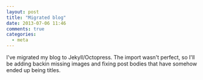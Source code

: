 ```yaml
---
layout: post
title: "Migrated blog"
date: 2013-07-06 11:46
comments: true
categories: 
  - meta
---
```


I've migrated my blog to Jekyll/Octopress. The import wasn't perfect, so I'll be adding backin missing images and fixing post bodies that have somehow ended up being titles.
